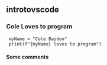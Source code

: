 ## introtovscode

### Cole Loves to program

```
 myName = "Cole Baidoo"
 print(f"{myName} loves to program")

```

#### Some comments